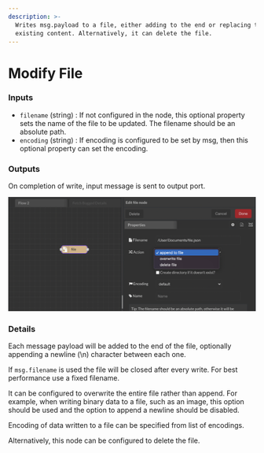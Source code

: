 ```yaml
---
description: >-
  Writes msg.payload to a file, either adding to the end or replacing the
  existing content. Alternatively, it can delete the file.
---
```


# Modify File

### Inputs

* `filename` (string) : If not configured in the node, this optional property sets the name of the file to be updated. The filename should be an absolute path.
* `encoding` (string) : If encoding is configured to be set by msg, then this optional property can set the encoding.

### Outputs

On completion of write, input message is sent to output port.

![](<../../../.gitbook/assets/image (47) (1).png>)

### Details

Each message payload will be added to the end of the file, optionally appending a newline (\n) character between each one.

If `msg.filename` is used the file will be closed after every write. For best performance use a fixed filename.

It can be configured to overwrite the entire file rather than append. For example, when writing binary data to a file, such as an image, this option should be used and the option to append a newline should be disabled.

Encoding of data written to a file can be specified from list of encodings.

Alternatively, this node can be configured to delete the file.
